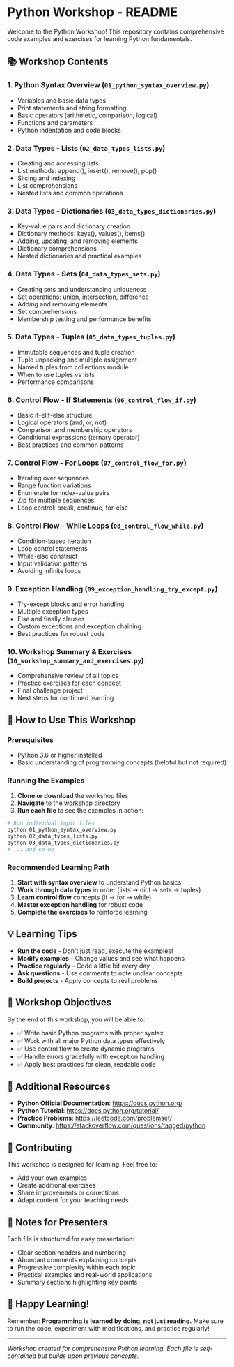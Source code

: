 # Python Workshop - README

Welcome to the Python Workshop! This repository contains comprehensive code examples and exercises for learning Python fundamentals.

## 📚 Workshop Contents

### 1. **Python Syntax Overview** (`01_python_syntax_overview.py`)
- Variables and basic data types
- Print statements and string formatting
- Basic operators (arithmetic, comparison, logical)
- Functions and parameters
- Python indentation and code blocks

### 2. **Data Types - Lists** (`02_data_types_lists.py`)
- Creating and accessing lists
- List methods: append(), insert(), remove(), pop()
- Slicing and indexing
- List comprehensions
- Nested lists and common operations

### 3. **Data Types - Dictionaries** (`03_data_types_dictionaries.py`)
- Key-value pairs and dictionary creation
- Dictionary methods: keys(), values(), items()
- Adding, updating, and removing elements
- Dictionary comprehensions
- Nested dictionaries and practical examples

### 4. **Data Types - Sets** (`04_data_types_sets.py`)
- Creating sets and understanding uniqueness
- Set operations: union, intersection, difference
- Adding and removing elements
- Set comprehensions
- Membership testing and performance benefits

### 5. **Data Types - Tuples** (`05_data_types_tuples.py`)
- Immutable sequences and tuple creation
- Tuple unpacking and multiple assignment
- Named tuples from collections module
- When to use tuples vs lists
- Performance comparisons

### 6. **Control Flow - If Statements** (`06_control_flow_if.py`)
- Basic if-elif-else structure
- Logical operators (and, or, not)
- Comparison and membership operators
- Conditional expressions (ternary operator)
- Best practices and common patterns

### 7. **Control Flow - For Loops** (`07_control_flow_for.py`)
- Iterating over sequences
- Range function variations
- Enumerate for index-value pairs
- Zip for multiple sequences
- Loop control: break, continue, for-else

### 8. **Control Flow - While Loops** (`08_control_flow_while.py`)
- Condition-based iteration
- Loop control statements
- While-else construct
- Input validation patterns
- Avoiding infinite loops

### 9. **Exception Handling** (`09_exception_handling_try_except.py`)
- Try-except blocks and error handling
- Multiple exception types
- Else and finally clauses
- Custom exceptions and exception chaining
- Best practices for robust code

### 10. **Workshop Summary & Exercises** (`10_workshop_summary_and_exercises.py`)
- Comprehensive review of all topics
- Practice exercises for each concept
- Final challenge project
- Next steps for continued learning

## 🚀 How to Use This Workshop

### Prerequisites
- Python 3.6 or higher installed
- Basic understanding of programming concepts (helpful but not required)

### Running the Examples

1. **Clone or download** the workshop files
2. **Navigate** to the workshop directory
3. **Run each file** to see the examples in action:

```bash
# Run individual topic files
python 01_python_syntax_overview.py
python 02_data_types_lists.py
python 03_data_types_dictionaries.py
# ... and so on
```

### Recommended Learning Path

1. **Start with syntax overview** to understand Python basics
2. **Work through data types** in order (lists → dict → sets → tuples)
3. **Learn control flow** concepts (if → for → while)
4. **Master exception handling** for robust code
5. **Complete the exercises** to reinforce learning

## 💡 Learning Tips

- **Run the code** - Don't just read, execute the examples!
- **Modify examples** - Change values and see what happens
- **Practice regularly** - Code a little bit every day
- **Ask questions** - Use comments to note unclear concepts
- **Build projects** - Apply concepts to real problems

## 🎯 Workshop Objectives

By the end of this workshop, you will be able to:

- ✅ Write basic Python programs with proper syntax
- ✅ Work with all major Python data types effectively
- ✅ Use control flow to create dynamic programs
- ✅ Handle errors gracefully with exception handling
- ✅ Apply best practices for clean, readable code

## 📖 Additional Resources

- **Python Official Documentation**: https://docs.python.org/
- **Python Tutorial**: https://docs.python.org/tutorial/
- **Practice Problems**: https://leetcode.com/problemset/
- **Community**: https://stackoverflow.com/questions/tagged/python

## 🤝 Contributing

This workshop is designed for learning. Feel free to:
- Add your own examples
- Create additional exercises
- Share improvements or corrections
- Adapt content for your teaching needs

## 📝 Notes for Presenters

Each file is structured for easy presentation:
- Clear section headers and numbering
- Abundant comments explaining concepts
- Progressive complexity within each topic
- Practical examples and real-world applications
- Summary sections highlighting key points

## 🎉 Happy Learning!

Remember: **Programming is learned by doing, not just reading.** Make sure to run the code, experiment with modifications, and practice regularly!

---

*Workshop created for comprehensive Python learning. Each file is self-contained but builds upon previous concepts.*
